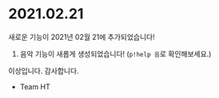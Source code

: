 # 2021.02.21

새로운 기능이 2021년 02월 21에 추가되었습니다!

1. 음악 기능이 새롭게 생성되었습니다! \(`p!help 음`로 확인해보세요.\)

이상입니다. 감사합니다.  
- Team HT

